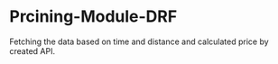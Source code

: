 # Prcining-Module-DRF
Fetching the data based on time and distance and calculated price by created API.
